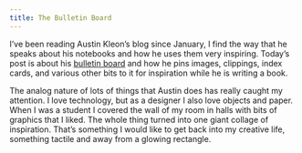 ```yaml
---
title: The Bulletin Board
---
```

I’ve been reading Austin Kleon’s blog since January, I find the way that he speaks about his notebooks and how he uses them very inspiring. Today’s post is about his [bulletin board](https://austinkleon.com/2018/05/01/the-bulletin-board/) and how he pins images, clippings, index cards, and various other bits to it for inspiration while he is writing a book.

The analog nature of lots of things that Austin does has really caught my attention. I love technology, but as a designer I also love objects and paper. When I was a student I covered the wall of my room in halls with bits of graphics that I liked. The whole thing turned into one giant collage of inspiration. That’s something I would like to get back into my creative life, something tactile and away from a glowing rectangle.
